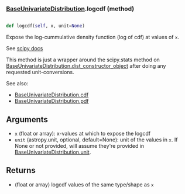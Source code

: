 ### [BaseUnivariateDistribution](BaseUnivariateDistribution.md).logcdf (method)


```py

def logcdf(self, x, unit=None)

```



Expose the log-cummulative density function (log of cdf) at values of `x`.

See [scipy docs](https://docs.scipy.org/doc/scipy/reference/generated/scipy.stats.rv_continuous.logcdf.html)

This method is just a wrapper around the scipy.stats method on
[BaseUnivariateDistribution.dist_constructor_object](BaseUnivariateDistribution.dist_constructor_object.md) after doing any requested unit-conversions.

See also:
* [BaseUnivariateDistribution.cdf](BaseUnivariateDistribution.cdf.md)
* [BaseUnivariateDistribution.pdf](BaseUnivariateDistribution.pdf.md)

Arguments
----------
* `x` (float or array): x-values at which to expose the logcdf
* `unit` (astropy.unit, optional, default=None): unit of the values
    in `x`.  If None or not provided, will assume they're provided in
    [BaseUnivariateDistribution.unit](BaseUnivariateDistribution.unit.md).

Returns
---------
* (float or array) logcdf values of the same type/shape as `x`

